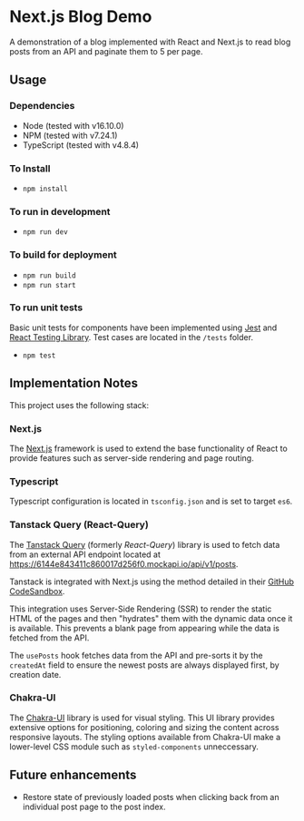 
# Next.js Blog Demo

A demonstration of a blog implemented with React and Next.js to read blog posts from an API and paginate them to 5 per page.

## Usage

### Dependencies

- Node (tested with v16.10.0)
- NPM (tested with v7.24.1)
- TypeScript (tested with v4.8.4)

### To Install

- `npm install`

### To run in development

- `npm run dev`

### To build for deployment

- `npm run build`
- `npm run start`

### To run unit tests

Basic unit tests for components have been implemented using [Jest](https://jestjs.io/) and [React Testing Library](https://testing-library.com/docs/react-testing-library/intro). Test cases are located in the `/tests` folder.

- `npm test`

## Implementation Notes

This project uses the following stack:

### Next.js

The [Next.js](https://nextjs.org/) framework is used to extend the base functionality of React to provide features such as server-side rendering and page routing.

### Typescript

Typescript configuration is located in `tsconfig.json` and is set to target `es6`.

### Tanstack Query (React-Query)

The [Tanstack Query](https://tanstack.com/query/v4/docs/overview) (formerly *React-Query*) library is used to fetch data from an external API endpoint located at https://6144e843411c860017d256f0.mockapi.io/api/v1/posts.

Tanstack is integrated with Next.js using the method detailed in their [GitHub CodeSandbox](https://codesandbox.io/s/github/tanstack/query/tree/main/examples/react/nextjs?from-embed=&file=/pages/_app.js).

This integration uses Server-Side Rendering (SSR) to render the static HTML of the pages and then "hydrates" them with the dynamic data once it is available. This prevents a blank page from appearing while the data is fetched from the API.

The `usePosts` hook fetches data from the API and pre-sorts it by the `createdAt` field to ensure the newest posts are always displayed first, by creation date.

### Chakra-UI

The [Chakra-UI](https://chakra-ui.com/) library is used for visual styling. This UI library provides extensive options for positioning, coloring and sizing the content across responsive layouts. The styling options available from Chakra-UI make a lower-level CSS module such as  `styled-components` unneccessary.

## Future enhancements

- Restore state of previously loaded posts when clicking back from an individual post page to the post index.